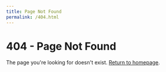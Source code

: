 ```yaml
---
title: Page Not Found
permalink: /404.html
---
```


# 404 - Page Not Found

The page you're looking for doesn't exist. [Return to homepage](/).